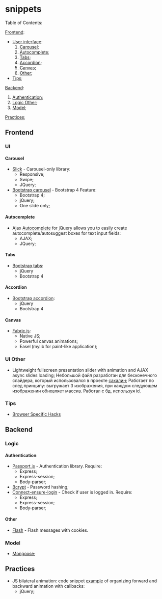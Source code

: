 # snippets
Table of Contents:

[Frontend](#frontend):
  - [User interface](#ui):
    1. [Carousel](#carousel);
    2. [Autocomplete](#autocomplete);
    3. [Tabs](#tabs);
    4. [Accordion](#accordion);
    5. [Canvas](#canvas);
    6. [Other](#us-other);
  - [Tips](#tips);

[Backend](#backend):
1. [Authentication](#authentication);
1. [Logic Other](#other);
1. [Model](#model);

[Practices](#practices);


## Frontend
### UI
#### Carousel
- [Slick](/libs/slick/) - Carousel-only library:
  - Responsive;
  - Swipe;
  - JQuery;
- [Bootstrap carousel](/frameworks/bootstrap/carousel/) - Bootstrap 4 Feature:
  - Bootstrap 4;
  - jQuery;
  - One slide only;

#### Autocomplete
- Ajax [Autocomplete](/libs/AutoComplete/) for jQuery allows you to easily create autocomplete/autosuggest boxes for text input fields:
  - AJAX;
  - JQuery;

#### Tabs
- [Bootstrap tabs](/frameworks/bootstrap/tabs/):
  - jQuery
  - Bootstrap 4

#### Accordion
- [Bootstrap accordion](/frameworks/bootstrap/accordion/):
  - jQuery
  - Bootstrap 4

#### Canvas
- [Fabric.js](/libs/fabric/):
  - Native JS;
  - Powerful canvas animations;
  - Easel (mylib for paint-like application);

### UI Other
- Lightweight fullscreen presentation slider with animation and AJAX async slides loading; Небольшой файл разработан для бесконечного слайдера, который использовался в проекте [сахалин](https://github.com/ned4ded/sahalin/blob/master/src/scripts/carousel.js); Работает по след принципу: выгружает 3 изображения, при каждом следующем изображении обновляет массив. Работал с бд, используя id.


### Tips
- [Browser Specific Hacks](/tips/browser-hacks/)

## Backend
### Logic
#### Authentication
- [Passport.js](/libs/passport.js/) - Authentication library. Require:
  - Express;
  - Express-session;
  - Body-parser;
- [Bcrypt](/libs/bcrypt/) - Password hashing;
- [Connect-ensure-login](/frameworks/express/connect-ensure-login/) - Check if user is logged in. Require:
  - Express;
  - Express-session;
  - Body-parser;
#### Other
- [Flash](/frameworks/express/flash/) - Flash messages with cookies.
### Model
- [Mongoose](/frameworks/mongoose/);

## Practices
- JS bilateral animation: code snippet [example](/practices/JS-bilateral-animation) of organizing forward and backward animation with callbacks:
    - jQuery;
